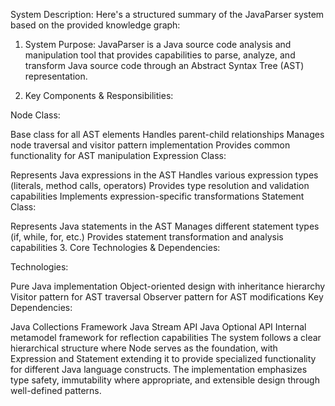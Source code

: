 System Description: Here's a structured summary of the JavaParser system based on the provided knowledge graph:

1. System Purpose:
JavaParser is a Java source code analysis and manipulation tool that provides capabilities to parse, analyze, and transform Java source code through an Abstract Syntax Tree (AST) representation.

2. Key Components & Responsibilities:

Node Class:

Base class for all AST elements
Handles parent-child relationships
Manages node traversal and visitor pattern implementation
Provides common functionality for AST manipulation
Expression Class:

Represents Java expressions in the AST
Handles various expression types (literals, method calls, operators)
Provides type resolution and validation capabilities
Implements expression-specific transformations
Statement Class:

Represents Java statements in the AST
Manages different statement types (if, while, for, etc.)
Provides statement transformation and analysis capabilities
3. Core Technologies & Dependencies:

Technologies:

Pure Java implementation
Object-oriented design with inheritance hierarchy
Visitor pattern for AST traversal
Observer pattern for AST modifications
Key Dependencies:

Java Collections Framework
Java Stream API
Java Optional API
Internal metamodel framework for reflection capabilities
The system follows a clear hierarchical structure where Node serves as the foundation, with Expression and Statement extending it to provide specialized functionality for different Java language constructs. The implementation emphasizes type safety, immutability where appropriate, and extensible design through well-defined patterns.